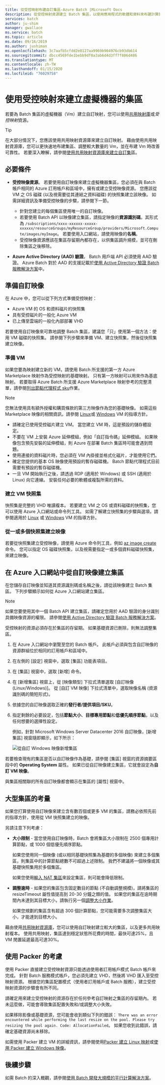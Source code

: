 ```yaml
---
title: 從受控映射布建自訂集區-Azure Batch |Microsoft Docs
description: 從受控映射資源建立 Batch 集區，以使用應用程式的軟體和資料來布建計算節點。
services: batch
author: ju-shim
manager: gwallace
ms.service: batch
ms.topic: article
ms.date: 09/16/2019
ms.author: jushiman
ms.openlocfilehash: 3c7aafb5cfdd2e0127aa9969b904976cb93db614
ms.sourcegitcommit: dbcc4569fde1bebb9df0a3ab6d4d3ff7f806d486
ms.translationtype: MT
ms.contentlocale: zh-TW
ms.lasthandoff: 01/15/2020
ms.locfileid: "76029758"
---
```

# <a name="use-a-managed-image-to-create-a-pool-of-virtual-machines"></a>使用受控映射來建立虛擬機器的集區

若要為 Batch 集區的虛擬機器（Vm）建立自訂映射，您可以使用[共用映射庫](batch-sig-images.md)或*受控映射*資源。

> [!TIP]
> 在大部分情況下，您應該使用共用映射資源庫來建立自訂映射。 藉由使用共用映射資源庫，您可以更快速地布建集區、調整較大數量的 Vm，並在布建 Vm 時改善可靠性。 若要深入瞭解，請參閱[使用共用映射資源庫來建立自訂集](batch-sig-images.md)區。

## <a name="prerequisites"></a>必要條件

- **受控映像資源**。 若要使用自訂映像來建立虛擬機器集區，您必須在與 Batch 帳戶相同的 Azure 訂用帳戶和區域中，擁有或建立受控映像資源。 您應該從 VM 之 OS 磁碟 (以及視需要從其連結之資料磁碟) 的快照集建立該映像。 如需詳細資訊及準備受控映像的步驟，請參閱下一節。
  - 針對您建立的每個集區使用唯一的自訂映像。
  - 若要使用 Batch API 以映像建立集區，請指定映像的**資源識別碼**，其形式為 `/subscriptions/xxxx-xxxxxx-xxxxx-xxxxxx/resourceGroups/myResourceGroup/providers/Microsoft.Compute/images/myImage`。 若要使用入口網站，請使用映像的**名稱**。  
  - 受控映像資源應該在集區存留期內都存在，以供集區調升規模，並可在刪除集區之後移除。

- **Azure Active Directory (AAD) 驗證**。 Batch 用戶端 API 必須使用 AAD 驗證。 Azure Batch 對於 AAD 的支援記載於[使用 Active Directory 驗證 Batch 服務解決方案](batch-aad-auth.md)中。

## <a name="prepare-a-custom-image"></a>準備自訂映像

在 Azure 中，您可以從下列方式準備受控映射：

- Azure VM 的 OS 和資料磁片的快照集
- 具有受控磁片的一般化 Azure VM
- 已上傳至雲端的一般化內部部署 VHD

若要使用自訂映像來可靠地調整 Batch 集區，建議您「只」使用第一個方法：使用 VM 磁碟的快照集。 請參閱下列步驟來準備 VM、建立快照集，然後從快照集建立映像。

### <a name="prepare-a-vm"></a>準備 VM

如果您要為映射建立新的 VM，請使用 Batch 所支援的第一方 Azure Marketplace 映射作為受控映射的基礎映射。 只有第一方映射可以用來作為基底映射。 若要取得 Azure Batch 所支援 Azure Marketplace 映射參考的完整清單，請參閱[列出節點代理程式 sku](/java/api/com.microsoft.azure.batch.protocol.accounts.listnodeagentskus)作業。

> [!NOTE]
> 您無法使用具有額外授權和購買條款的第三方映像作為您的基礎映像。 如需這些 Marketplace 映像的相關資訊，請參閱 [Linux](../virtual-machines/linux/cli-ps-findimage.md#deploy-an-image-with-marketplace-terms
)或 [Windows](../virtual-machines/windows/cli-ps-findimage.md#deploy-an-image-with-marketplace-terms
) VM 的指導方針。

- 請確定已使用受控磁片建立 VM。 當您建立 VM 時，這是預設的儲存體設定。
- 不要在 VM 上安裝 Azure 延伸模組，例如「自訂指令碼」延伸模組。 如果映像包含預先安裝的延伸模組，則 Azure 在部署 Batch 集區時可能會遇到問題。
- 使用連接的資料磁片時，您必須在 VM 內掛接並格式化磁片，才能使用它們。
- 確定您提供的基本 OS 映像使用預設的暫存磁碟機。 Batch 節點代理程式目前需要有預設的暫存磁碟機。
- 一旦 VM 開始執行之後，請透過 RDP (適用於 Windows) 或 SSH (適用於 Linux) 向它連線。 安裝任何必要的軟體或複製所需的資料。  

### <a name="create-a-vm-snapshot"></a>建立 VM 快照集

快照集是完整的 VHD 唯讀複本。 若要建立 VM 之 OS 或資料磁碟的快照集，您可以使用 Azure 入口網站或命令列工具。 如需了解建立快照集的步驟與選項，請參閱適用於 [Linux](../virtual-machines/linux/snapshot-copy-managed-disk.md) 或 [Windows](../virtual-machines/windows/snapshot-copy-managed-disk.md) VM 的指導方針。

### <a name="create-an-image-from-one-or-more-snapshots"></a>從一或多個快照集建立映像

若要從快照集建立受控映像，請使用 Azure 命令列工具，例如 [az image create](/cli/azure/image) 命令。 您可以指定 OS 磁碟快照集，以及視需要指定一或多個資料磁碟快照集，來建立映像。

## <a name="create-a-pool-from-a-custom-image-in-the-portal"></a>在 Azure 入口網站中從自訂映像建立集區

在您儲存自訂映像並知道其資源識別碼或名稱之後，請從該映像建立 Batch 集區。 下列步驟顯示如何從 Azure 入口網站建立集區。

> [!NOTE]
> 如果您要使用其中一個 Batch API 建立集區，請確定您用於 AAD 驗證的身分識別具備映像資源的權限。 請參閱[使用 Active Directory 驗證 Batch 服務解決方案](batch-aad-auth.md)。
>
> 受控映射的資源必須存在於集區的存留期。 如果基礎資源已刪除，則無法調整集區。

1. 在 Azure 入口網站中瀏覽至您的 Batch 帳戶。 此帳戶必須與包含自訂映像的資源群組位於相同的訂用帳戶和區域中。
2. 在左側的 [設定] 視窗中，選取 [集區] 功能表項目。
3. 在 [集區] 視窗中，選取 [新增] 命令。
4. 在 [新增集區] 視窗上，從 [映像類型] 下拉式清單選取 [自訂映像 (Linux/Windows)]。 從 [自訂 VM 映像] 下拉式清單中，選取映像名稱 (資源識別碼的簡短形式)。
5. 依據您的自訂映像選取正確的**發行者/提供項目/SKU**。
6. 指定剩餘的必要設定，包括**節點大小**、**目標專用節點**和**低優先順序節點**，以及任何想要的選擇性設定。

    例如，針對 Microsoft Windows Server Datacenter 2016 自訂映像，[新增集區] 視窗隨即顯示，如下所示：

    ![從自訂 Windows 映像新增集區](media/batch-custom-images/add-pool-custom-image.png)
  
若要檢查現有的集區是否以自訂映像作為基礎，請參閱 [集區] 視窗的資源摘要區段中的 **Operating System** 屬性。 如果已從自訂映像建立集區，它就會設定為**自訂 VM 映像**。

與集區相關聯的所有自訂映像都會顯示在集區的 [屬性] 視窗中。

## <a name="considerations-for-large-pools"></a>大型集區的考量

如果您打算使用自訂映像來建立含有數百個或更多 VM 的集區，請務必依照先前的指導方針，使用從 VM 快照集建立的映像。

另請注意下列考慮：

- **大小限制** - 當您使用自訂映像時，Batch 會將集區大小限制在 2500 個專用計算節點，或 1000 個低優先順序節點。

  如果您使用同一個映像 (或以相同基礎快照集為基礎的多個映像) 來建立多個集區，則集區中的計算節點總數不可超過上述限制。 我們不建議將一個映像或其基礎快照集用於多個集區。

  如果您使用[輸入 NAT 集區](pool-endpoint-configuration.md)來設定集區，則可能會降低限制。

- **調整逾時** - 如果您的集區包含固定數目的節點 (不自動調整規模)，請將集區的 resizeTimeout 屬性值提高到 20-30 分鐘之類的值。 如果您的集區在逾時期間內未達到其目標大小，請執行另一個[調整大小作業](/rest/api/batchservice/pool/resize)。

  如果您規劃的集區含有超過 300 個計算節點，您可能需要多次調整集區大小，才能達到目標大小。
  
藉由使用[共用映射資源庫](batch-sig-images.md)，您可以使用自訂映射建立較大的集區，以及更多共用映射複本。 使用共用映射，集區達到穩定狀態所花費的時間，最快可達25%，且 VM 閒置延遲最高可達30%。

## <a name="considerations-for-using-packer"></a>使用 Packer 的考慮

使用 Packer 直接建立受控映射資源只能透過使用者訂用帳戶模式 Batch 帳戶來完成。 針對 Batch 服務模式帳戶，您必須先建立 VHD，然後將 VHD 匯入至受控映射資源。 根據您的集區配置模式（使用者訂用帳戶或 Batch 服務），建立受控映射資源的步驟會有所不同。

請確定用來建立受控映射的資源存在於任何參考自訂映射之集區的存留期內。 若未這麼做，可能會導致集區配置失敗和/或調整大小失敗。

如果移除影像或基礎資源，您可能會收到類似下列的錯誤： `There was an error encountered while performing the last resize on the pool. Please try resizing the pool again. Code: AllocationFailed`。 如果您收到此錯誤，請確定基礎資源尚未移除。

如需使用 Packer 建立 VM 的詳細資訊，請參閱使用[Packer 建立 Linux 映射](../virtual-machines/linux/build-image-with-packer.md)或[使用 Packer 建立 Windows 映像](../virtual-machines/windows/build-image-with-packer.md)。

## <a name="next-steps"></a>後續步驟

如需 Batch 的深入概觀，請參閱[使用 Batch 開發大規模的平行計算解決方案](batch-api-basics.md)。

